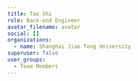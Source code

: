 ```yaml
---
title: Tao Shi
role: Back-end Engineer
avatar_filename: avatar
social: []
organizations:
  - name: Shanghai Jiao Tong University
superuser: false
user_groups:
  - Team Members
---
```

